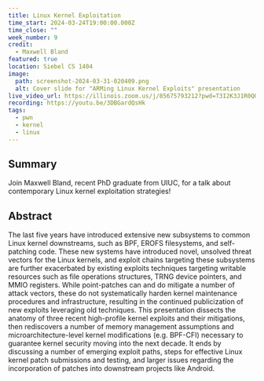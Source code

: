 ```yaml
---
title: Linux Kernel Exploitation
time_start: 2024-03-24T19:00:00.000Z
time_close: ""
week_number: 9
credit:
  - Maxwell Bland
featured: true
location: Siebel CS 1404
image:
  path: screenshot-2024-03-31-020409.png
  alt: Cover slide for "ARMing Linux Kernel Exploits" presentation
live_video_url: https://illinois.zoom.us/j/85675793212?pwd=T3I2K3J1R0Q0aHo2UFQ2Wkk5ODNPZz09
recording: https://youtu.be/3DBGardQsHk
tags:
  - pwn
  - kernel
  - linux
---
```

## Summary
Join Maxwell Bland, recent PhD graduate from UIUC, for a talk about contemporary Linux kernel exploitation strategies!

## Abstract 
The last five years have introduced extensive new subsystems to common Linux kernel downstreams, such as BPF, EROFS filesystems, and self-patching code. These new systems have introduced novel, unsolved threat vectors for the Linux kernels, and exploit chains targeting these subsystems are further exacerbated by existing exploits techniques targeting writable resources such as file operations structures, TRNG device pointers, and MMIO registers. While point-patches can and do mitigate a number of attack vectors, these do not systematically harden kernel maintenance procedures and infrastructure, resulting in the continued publicization of new exploits leveraging old techniques. This presentation dissects the anatomy of three recent high-profile kernel exploits and their mitigations, then rediscovers a number of memory management assumptions and microarchitecture-level kernel modifications (e.g. BPF-CFI) necessary to guarantee kernel security moving into the next decade. It ends by discussing a number of emerging exploit paths, steps for effective Linux kernel patch submissions and testing, and larger issues regarding the incorporation of patches into downstream projects like Android.